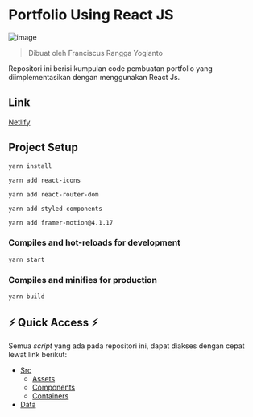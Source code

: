 # Portfolio Using React JS

![image](https://upload.wikimedia.org/wikipedia/commons/thumb/a/a7/React-icon.svg/1200px-React-icon.svg.png)

> Dibuat oleh Franciscus Rangga Yogianto

Repositori ini berisi kumpulan code pembuatan portfolio yang diimplementasikan dengan menggunakan React Js.

## Link

[Netlify](https://franciscusranggayogianto.netlify.app/)

## Project Setup
```
yarn install
```
```
yarn add react-icons
```
```
yarn add react-router-dom
```
```
yarn add styled-components
```
```
yarn add framer-motion@4.1.17
```
### Compiles and hot-reloads for development
```
yarn start
```

### Compiles and minifies for production
```
yarn build
```

## ⚡ Quick Access ⚡

Semua _script_ yang ada pada repositori ini, dapat diakses dengan cepat lewat link berikut:

- [Src](src/)
  - [Assets](src/assets/)
  - [Components](src/components/)
  - [Containers](src/containers/)
- [Data](src/data/)